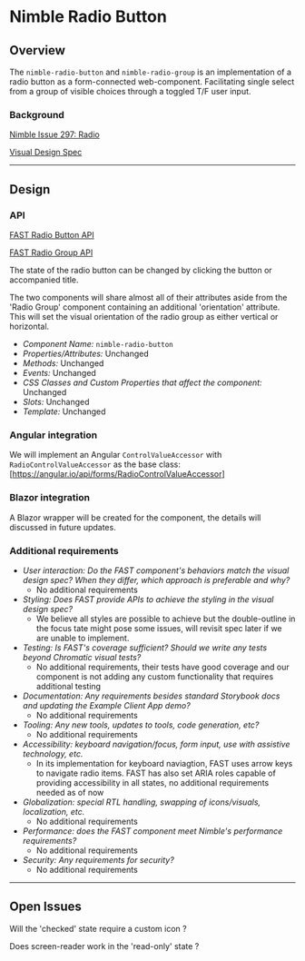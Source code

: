 # Nimble Radio Button

## Overview

The `nimble-radio-button` and `nimble-radio-group` is an implementation of a radio button as a form-connected web-component.
Facilitating single select from a group of visible choices through a toggled T/F user input.

### Background

[Nimble Issue 297: Radio](https://github.com/ni/nimble/issues/297)

[Visual Design Spec](https://xd.adobe.com/view/33ffad4a-eb2c-4241-b8c5-ebfff1faf6f6-66ac/screen/3698340b-8162-4e5d-bf7a-20194612b3a7)

---

## Design

### API

[FAST Radio Button API](https://github.com/microsoft/fast/blob/7934089e4b161ea5a14da817ef2439c0fb47786b/packages/web-components/fast-foundation/src/radio/radio.spec.md)

[FAST Radio Group API](https://github.com/microsoft/fast/blob/7934089e4b161ea5a14da817ef2439c0fb47786b/packages/web-components/fast-foundation/src/radio-group/radio-group.spec.md)

The state of the radio button can be changed by clicking the button or accompanied title.

The two components will share almost all of their attributes aside from the 'Radio Group' component containing an additional 'orientation' attribute. This will set the visual orientation of the radio group as either vertical or horizontal.

- _Component Name:_ `nimble-radio-button`
- _Properties/Attributes:_ Unchanged
- _Methods:_ Unchanged
- _Events:_ Unchanged
- _CSS Classes and Custom Properties that affect the component:_ Unchanged
- _Slots:_ Unchanged
- _Template:_ Unchanged

### Angular integration 

We will implement an Angular `ControlValueAccessor` with `RadioControlValueAccessor` as the base class: [https://angular.io/api/forms/RadioControlValueAccessor]

### Blazor integration 

A Blazor wrapper will be created for the component, the details will discussed in future updates.

### Additional requirements

-   _User interaction: Do the FAST component's behaviors match the visual design spec? When they differ, which approach is preferable and why?_
    -   No additional requirements
-   _Styling: Does FAST provide APIs to achieve the styling in the visual design spec?_
    - We believe all styles are possible to achieve but the double-outline in the focus tate might pose some issues, will revisit spec later if we are unable to implement.
-   _Testing: Is FAST's coverage sufficient? Should we write any tests beyond Chromatic visual tests?_
    -   No additional requirements, their tests have good coverage and our component is not adding any custom functionality that requires additional testing
-   _Documentation: Any requirements besides standard Storybook docs and updating the Example Client App demo?_
    -   No additional requirements
-   _Tooling: Any new tools, updates to tools, code generation, etc?_
    -   No additional requirements
-   _Accessibility: keyboard navigation/focus, form input, use with assistive technology, etc._
    -   In its implementation for keyboard naviagtion, FAST uses arrow keys to navigate radio items. FAST has also set ARIA roles capable of providing accessibility in all states, no additional requirements needed as of now
-   _Globalization: special RTL handling, swapping of icons/visuals, localization, etc._
    -   No additional requirements
-   _Performance: does the FAST component meet Nimble's performance requirements?_
    -   No additional requirements
-   _Security: Any requirements for security?_
    -   No additional requirements

---

## Open Issues



Will the 'checked' state require a custom icon ?

Does screen-reader work in the 'read-only' state ?